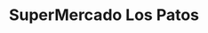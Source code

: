 ---
title: "SuperMercado Los Patos"
url: /salto-grande/supermercado-los-patos/
shop: supermercado
---